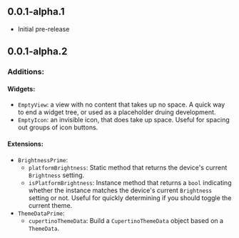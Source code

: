 ## 0.0.1-alpha.1

* Initial pre-release

## 0.0.1-alpha.2

### Additions:

#### Widgets:
  * `EmptyView`: a view with no content that takes up no space. A quick way to end a widget tree, or used as a placeholder druing development.
  * `EmptyIcon`: an invisible icon, that does take up space. Useful for spacing out groups of icon buttons.

#### Extensions:
  * `BrightnessPrime`:
    * `platformBrightness`: Static method that returns the device's current `Brightness` setting.
    * `isPlatformBrightness`: Instance method that returns a `bool` indicating whether the instance matches the device's current `Brightness` setting or not. Useful for quickly determining if you should toggle the current theme.
  * `ThemeDataPrime`:
    * `cupertinoThemeData`: Build a `CupertinoThemeData` object based on a `ThemeData`.
